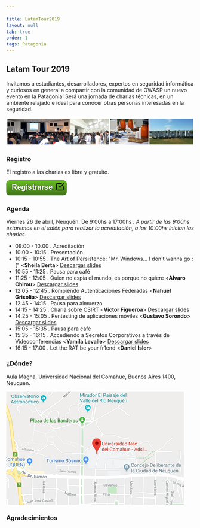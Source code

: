 ```yaml
---

title: LatamTour2019
layout: null
tab: true
order: 1
tags: Patagonia
---
```


## Latam Tour 2019

Invitamos a estudiantes, desarrolladores, expertos en seguridad informática y curiosos en general a compartir con la comunidad de OWASP un nuevo evento en la Patagonia! Será una jornada de charlas técnicas, en un ambiente relajado e ideal para conocer otras personas interesadas en la seguridad.

![Latam Tour](assets/images/LatamTour/Banner.png)

### Registro

El registro a las charlas es libre y gratuito.

[![Registrarse](assets/images/LatamTour/Registrarse.png)](https://owasp-patagonia-latamtour19.eventbrite.com.ar/)


### Agenda

Viernes 26 de abril, Neuquén. De 9:00hs a 17:00hs .
*A partir de las 9:00hs estaremos en el salón para realizar la acreditación, a las 10:00hs inician las charlas.*


  - 09:00 - 10:00 . Acreditación 
  - 10:00 - 10:15 . Presentación 
  - 10:15 - 10:55 . The Art of Persistence: "Mr. Windows... I don't wanna go :("  <**Sheila Berta**>  [Descargar slides](assets/slides/LatamTour/2019/Berta-ArtOfPersistence.pdf)
  - 10:55 - 11:25 . Pausa para café 
  - 11:25 - 12:05 . Quien no espía el mundo, es porque no quiere  <**Alvaro Chirou**>  [Descargar slides](assets/slides/LatamTour/2019/Chirou-OSINT.pdf) 
  - 12:05 - 12:45 . Rompiendo Autenticaciones Federadas  <**Nahuel Grisolia**>  [Descargar slides](assets/slides/LatamTour/2019/Grisolia-AutenticacionesFederadas.pdf) 
  - 12:45 - 14:15 . Pausa para almuerzo 
  - 14:15 - 14:25 . Charla sobre CSIRT  <**Victor Figueroa**>  [Descargar slides](assets/slides/LatamTour/2019/Figueroa-CSIRT.pdf) 
  - 14:25 - 15:05 . Pentesting de aplicaciones móviles  <**Gustavo Sorondo**>  [Descargar slides](assets/slides/LatamTour/2019/Sorondo-MobileApps.pdf) 
  - 15:05 - 15:35 . Pausa para café 
  - 15:35 - 16:15 . Accediendo a Secretos Corporativos a través de Videoconferencias  <**Yamila Levalle**>  [Descargar slides](assets/slides/LatamTour/2019/Levalle-M33tfinder.pdf) 
  - 16:15 - 17:00 . Let the RAT be your fr1end  <**Daniel Isler**> 


### ¿Dónde?

Aula Magna, Universidad Nacional del Comahue, Buenos Aires 1400, Neuquén.

[![Mapa Universidad del Comahue](assets/images/LatamTour/MapaUniversidadComahue.png)](https://www.google.com.ar/maps/place/Universidad+Nac+del+Comahue+-+Adsl+Aulas+Rectorado/@-38.9408425,-68.0574274,15.5z/data=!4m5!3m4!1s0x960a33dd048367a9:0xf927f0d9182236e8!8m2!3d-38.9401499!4d-68.0573579)


### Agradecimientos


